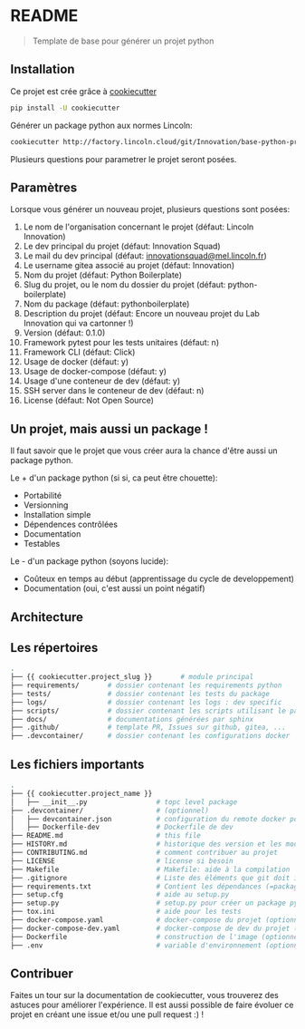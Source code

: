 README
======

> Template de base pour générer un projet python

## Installation

Ce projet est crée grâce à [cookiecutter](https://cookiecutter.readthedocs.io/en/latest/)

```bash
pip install -U cookiecutter
```

Générer un package python aux normes Lincoln:

```bash
cookiecutter http://factory.lincoln.cloud/git/Innovation/base-python-project
```

Plusieurs questions pour parametrer le projet seront posées.


## Paramètres

Lorsque vous générer un nouveau projet, plusieurs questions sont posées:

1. Le nom de l'organisation concernant le projet (défaut: Lincoln Innovation)
2. Le dev principal du projet (défaut: Innovation Squad)
3. Le mail du dev principal (défaut: innovationsquad@mel.lincoln.fr)
4. Le username gitea associé au projet (défaut: Innovation)
5. Nom du projet (défaut: Python Boilerplate)
6. Slug du projet, ou le nom du dossier du projet (défaut: python-boilerplate)
7. Nom du package (défaut: pythonboilerplate)
8. Description du projet (défaut: Encore un nouveau projet du Lab Innovation qui va cartonner !)
9. Version (défaut: 0.1.0)
10. Framework pytest pour les tests unitaires (défaut: n)
11. Framework CLI (défaut: Click)
12. Usage de docker (défaut: y)
13. Usage de docker-compose (défaut: y)
14. Usage d'une conteneur de dev (défaut: y)
15. SSH server dans le conteneur de dev (défaut: n)
16. License (défaut: Not Open Source)


## Un projet, mais aussi un package !

Il faut savoir que le projet que vous créer aura la chance d'être aussi un package python.

Le + d'un package python (si si, ca peut être chouette):

* Portabilité
* Versionning
* Installation simple
* Dépendences contrôlées
* Documentation
* Testables

Le - d'un package python (soyons lucide):

* Coûteux en temps au début (apprentissage du cycle de developpement)
* Documentation (oui, c'est aussi un point négatif)


## Architecture

## Les répertoires

```bash
.
├── {{ cookiecutter.project_slug }}       # module principal
├── requirements/       # dossier contenant les requirements python
├── tests/              # dossier contenant les tests du package
├── logs/               # dossier contenant les logs : dev specific
├── scripts/            # dossier contenant les scripts utilisant le package
├── docs/               # documentations générées par sphinx
├── .github/            # template PR, Issues sur github, gitea, ...
├── .devcontainer/      # dossier contenant les configurations docker
```

## Les fichiers importants

```bash
.
├── {{ cookiecutter.project_name }}
│   ├── __init__.py                 # topc level package
├── .devcontainer/                  # (optionnel)
│   ├── devcontainer.json           # configuration du remote docker pour vscode
│   ├── Dockerfile-dev              # Dockerfile de dev
├── README.md                       # this file
├── HISTORY.md                      # historique des version et les modifications
├── CONTRIBUTING.md                 # comment contribuer au projet
├── LICENSE                         # license si besoin
├── Makefile                        # Makefile: aide à la compilation
├── .gitignore                      # Liste des éléments que git doit ignorer lors du commit
├── requirements.txt                # Contient les dépendances (=packages) pyhton du projet
├── setup.cfg                       # aide au setup.py
├── setup.py                        # setup.py pour créer un package python
├── tox.ini                         # aide pour les tests
├── docker-compose.yaml             # docker-compose du projet (optionnel)
├── docker-compose-dev.yaml         # docker-compose de dev du projet (optionnel)
├── Dockerfile                      # construction de l'image (optionnel)
├── .env                            # variable d'environnement (optionnel)
```

## Contribuer

Faites un tour sur la documentation de cookiecutter, vous trouverez des astuces pour améliorer l'expérience.
Il est aussi possible de faire évoluer ce projet en créant une issue et/ou une pull request :) !
